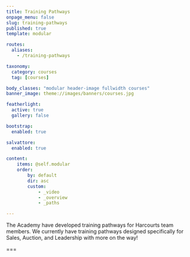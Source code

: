 ```yaml
---
title: Training Pathways
onpage_menu: false
slug: training-pathways
published: true
template: modular

routes:
  aliases:
    - /training-pathways

taxonomy:
  category: courses
  tag: [courses]

body_classes: "modular header-image fullwidth courses"
banner_image: theme://images/banners/courses.jpg

featherlight:
  active: true
  gallery: false

bootstrap:
  enabled: true

salvattore:
  enabled: true

content:
    items: @self.modular
    order:
        by: default
        dir: asc
        custom:
            - _video
            - _overview
            - _paths

---
```


The Academy have developed training pathways for Harcourts team members. We currently have training pathways designed specifically for Sales, Auction, and Leadership with more on the way!

===



